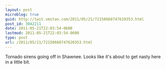 ```yaml
---
layout: post
microblog: true
guid: http://twit.vmstan.com/2011/05/21/72150668747620353.html
post_id: 3042211
date: 2011-05-21T22:03:54-0600
lastmod: 2011-05-21T22:03:54-0600
type: post
url: /2011/05/21/72150668747620353.html
---
```

Tornado sirens going off in Shawnee. Looks like it's about to get nasty here in a little bit.
